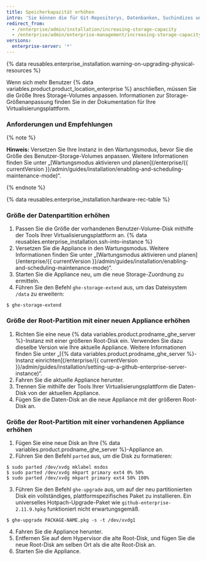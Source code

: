 ```yaml
---
title: Speicherkapazität erhöhen
intro: 'Sie können die für Git-Repositorys, Datenbanken, Suchindizes und andere persistente Anwendungsdaten verfügbare Speicherkapazität erhöhen oder ändern.'
redirect_from:
  - /enterprise/admin/installation/increasing-storage-capacity
  - /enterprise/admin/enterprise-management/increasing-storage-capacity
versions:
  enterprise-server: '*'
---
```


{% data reusables.enterprise_installation.warning-on-upgrading-physical-resources %}

Wenn sich mehr Benutzer {% data variables.product.product_location_enterprise %} anschließen, müssen Sie die Größe Ihres Storage-Volumes anpassen. Informationen zur Storage-Größenanpassung finden Sie in der Dokumentation für Ihre Virtualisierungsplattform.

### Anforderungen und Empfehlungen

{% note %}

**Hinweis:** Versetzen Sie Ihre Instanz in den Wartungsmodus, bevor Sie die Größe des Benutzer-Storage-Volumes anpassen. Weitere Informationen finden Sie unter „[Wartungsmodus aktivieren und planen](/enterprise/{{ currentVersion }}/admin/guides/installation/enabling-and-scheduling-maintenance-mode)“.

{% endnote %}

{% data reusables.enterprise_installation.hardware-rec-table %}

### Größe der Datenpartition erhöhen

1. Passen Sie die Größe der vorhandenen Benutzer-Volume-Disk mithilfe der Tools Ihrer Virtualisierungsplattform an.
{% data reusables.enterprise_installation.ssh-into-instance %}
3. Versetzen Sie die Appliance in den Wartungsmodus. Weitere Informationen finden Sie unter „[Wartungsmodus aktivieren und planen](/enterprise/{{ currentVersion }}/admin/guides/installation/enabling-and-scheduling-maintenance-mode)“.
4. Starten Sie die Appliance neu, um die neue Storage-Zuordnung zu ermitteln.
5. Führen Sie den Befehl `ghe-storage-extend` aus, um das Dateisystem `/data` zu erweitern:
  ```shell
  $ ghe-storage-extend
  ```

### Größe der Root-Partition mit einer neuen Appliance erhöhen

1. Richten Sie eine neue {% data variables.product.prodname_ghe_server %}-Instanz mit einer größeren Root-Disk ein. Verwenden Sie dazu dieselbe Version wie Ihre aktuelle Appliance. Weitere Informationen finden Sie unter „[{% data variables.product.prodname_ghe_server %}-Instanz einrichten](/enterprise/{{ currentVersion }}/admin/guides/installation/setting-up-a-github-enterprise-server-instance)“.
2. Fahren Sie die aktuelle Appliance herunter.
3. Trennen Sie mithilfe der Tools Ihrer Virtualisierungsplattform die Daten-Disk von der aktuellen Appliance.
4. Fügen Sie die Daten-Disk an die neue Appliance mit der größeren Root-Disk an.

### Größe der Root-Partition mit einer vorhandenen Appliance erhöhen

1. Fügen Sie eine neue Disk an Ihre {% data variables.product.prodname_ghe_server %}-Appliance an.
2. Führen Sie den Befehl `parted` aus, um die Disk zu formatieren:
  ```shell
  $ sudo parted /dev/xvdg mklabel msdos
  $ sudo parted /dev/xvdg mkpart primary ext4 0% 50%
  $ sudo parted /dev/xvdg mkpart primary ext4 50% 100%
  ```
3. Führen Sie den Befehl `ghe-upgrade` aus, um auf der neu partitionierten Disk ein vollständiges, plattformspezifisches Paket zu installieren. Ein universelles Hotpach-Upgrade-Paket wie `github-enterprise-2.11.9.hpkg` funktioniert nicht erwartungsgemäß.
  ```shell
  $ ghe-upgrade PACKAGE-NAME.pkg -s -t /dev/xvdg1
  ```
4. Fahren Sie die Appliance herunter.
5. Entfernen Sie auf dem Hypervisor die alte Root-Disk, und fügen Sie die neue Root-Disk am selben Ort als die alte Root-Disk an.
6. Starten Sie die Appliance.
